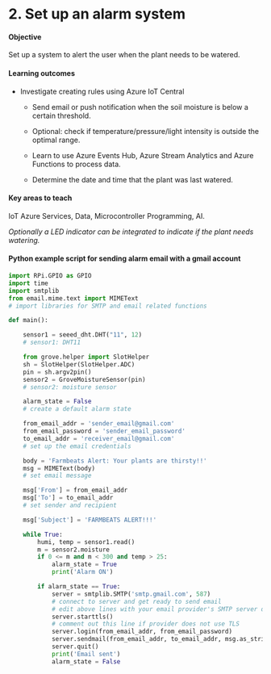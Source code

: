 # **2. Set up an alarm system**

#### **Objective**
Set up a system to alert the user when the plant needs to be watered. 

#### **Learning outcomes**
- Investigate creating rules using Azure IoT Central
  - Send email or push notification when the soil moisture is below a certain threshold.

  - Optional: check if temperature/pressure/light intensity is outside the optimal range.

  - Learn to use Azure Events Hub, Azure Stream Analytics and Azure Functions to process data.
  - Determine the date and time that the plant was last watered.

#### **Key areas to teach**
IoT Azure Services, Data, Microcontroller Programming, AI.


_Optionally a LED indicator can be integrated to indicate if the plant needs watering._

#### **Python example script for sending alarm email with a gmail account**
```python
import RPi.GPIO as GPIO
import time
import smtplib
from email.mime.text import MIMEText
# import libraries for SMTP and email related functions

def main():

    sensor1 = seeed_dht.DHT("11", 12)
    # sensor1: DHT11

    from grove.helper import SlotHelper
    sh = SlotHelper(SlotHelper.ADC)
    pin = sh.argv2pin()
    sensor2 = GroveMoistureSensor(pin)
    # sensor2: moisture sensor

    alarm_state = False
    # create a default alarm state

    from_email_addr = 'sender_email@gmail.com'
    from_email_password = 'sender_email_password'
    to_email_addr = 'receiver_email@gmail.com'
    # set up the email credentials

    body = 'Farmbeats Alert: Your plants are thirsty!!'
    msg = MIMEText(body)
    # set email message

    msg['From'] = from_email_addr
    msg['To'] = to_email_addr
    # set sender and recipient

    msg['Subject'] = 'FARMBEATS ALERT!!!'

    while True:
        humi, temp = sensor1.read()
        m = sensor2.moisture
        if 0 <= m and m < 300 and temp > 25:
            alarm_state = True
            print('Alarm ON')

        if alarm_state == True:
            server = smtplib.SMTP('smtp.gmail.com', 587)
            # connect to server and get ready to send email
            # edit above lines with your email provider's SMTP server details
            server.starttls()
            # comment out this line if provider does not use TLS
            server.login(from_email_addr, from_email_password)
            server.sendmail(from_email_addr, to_email_addr, msg.as_string())
            server.quit()
            print('Email sent')
            alarm_state = False
```
